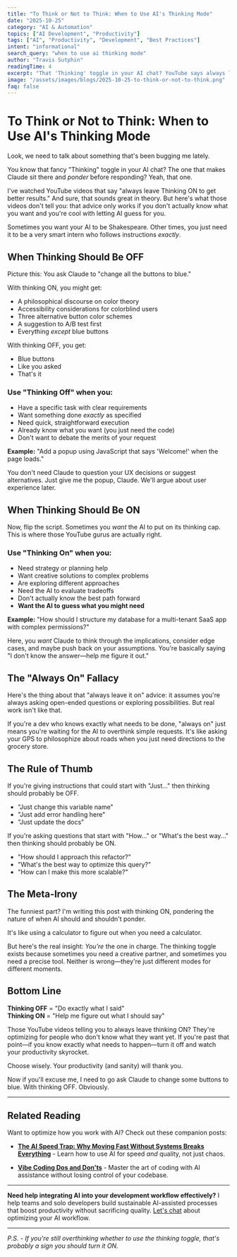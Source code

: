 ```yaml
---
title: "To Think or Not to Think: When to Use AI's Thinking Mode"
date: "2025-10-25"
category: "AI & Automation"
topics: ["AI Development", "Productivity"]
tags: ["AI", "Productivity", "Development", "Best Practices"]
intent: "informational"
search_query: "when to use ai thinking mode"
author: "Travis Sutphin"
readingTime: 4
excerpt: "That 'Thinking' toggle in your AI chat? YouTube says always leave it ON. But here's what they don't tell you: sometimes you need Shakespeare, sometimes you just need blue buttons."
image: "/assets/images/blogs/2025-10-25-to-think-or-not-to-think.png"
faq: false
---
```


# To Think or Not to Think: When to Use AI's Thinking Mode

Look, we need to talk about something that's been bugging me lately.

You know that fancy "Thinking" toggle in your AI chat? The one that makes Claude sit there and *ponder* before responding? Yeah, that one.

I've watched YouTube videos that say "always leave Thinking ON to get better results." And sure, that sounds great in theory. But here's what those videos don't tell you: that advice only works if you don't actually know what you want and you're cool with letting AI guess for you.

Sometimes you want your AI to be Shakespeare. Other times, you just need it to be a very smart intern who follows instructions *exactly*.

## When Thinking Should Be OFF

Picture this: You ask Claude to "change all the buttons to blue."

With thinking ON, you might get:
- A philosophical discourse on color theory
- Accessibility considerations for colorblind users  
- Three alternative button color schemes
- A suggestion to A/B test first
- Everything *except* blue buttons

With thinking OFF, you get:
- Blue buttons
- Like you asked
- That's it

### Use "Thinking Off" when you:
- Have a specific task with clear requirements
- Want something done *exactly* as specified
- Need quick, straightforward execution
- Already know what you want (you just need the code)
- Don't want to debate the merits of your request

**Example:** "Add a popup using JavaScript that says 'Welcome!' when the page loads."

You don't need Claude to question your UX decisions or suggest alternatives. Just give me the popup, Claude. We'll argue about user experience later.

## When Thinking Should Be ON

Now, flip the script. Sometimes you *want* the AI to put on its thinking cap. This is where those YouTube gurus are actually right.

### Use "Thinking On" when you:
- Need strategy or planning help
- Want creative solutions to complex problems
- Are exploring different approaches
- Need the AI to evaluate tradeoffs
- Don't actually know the best path forward
- **Want the AI to guess what you might need**

**Example:** "How should I structure my database for a multi-tenant SaaS app with complex permissions?"

Here, you *want* Claude to think through the implications, consider edge cases, and maybe push back on your assumptions. You're basically saying "I don't know the answer—help me figure it out."

## The "Always On" Fallacy

Here's the thing about that "always leave it on" advice: it assumes you're always asking open-ended questions or exploring possibilities. But real work isn't like that.

If you're a dev who knows exactly what needs to be done, "always on" just means you're waiting for the AI to overthink simple requests. It's like asking your GPS to philosophize about roads when you just need directions to the grocery store.

## The Rule of Thumb

If you're giving instructions that could start with "Just..." then thinking should probably be OFF.

- "Just change this variable name"
- "Just add error handling here"  
- "Just update the docs"

If you're asking questions that start with "How..." or "What's the best way..." then thinking should probably be ON.

- "How should I approach this refactor?"
- "What's the best way to optimize this query?"
- "How can I make this more scalable?"

## The Meta-Irony

The funniest part? I'm writing this post with thinking ON, pondering the nature of when AI should and shouldn't ponder.

It's like using a calculator to figure out when you need a calculator.

But here's the real insight: *You're* the one in charge. The thinking toggle exists because sometimes you need a creative partner, and sometimes you need a precise tool. Neither is wrong—they're just different modes for different moments.

## Bottom Line

**Thinking OFF** = "Do exactly what I said"  
**Thinking ON** = "Help me figure out what I should say"

Those YouTube videos telling you to always leave thinking ON? They're optimizing for people who don't know what they want yet. If you're past that point—if you know exactly what needs to happen—turn it off and watch your productivity skyrocket.

Choose wisely. Your productivity (and sanity) will thank you.

Now if you'll excuse me, I need to go ask Claude to change some buttons to blue. With thinking OFF. Obviously.

---

## Related Reading

Want to optimize how you work with AI? Check out these companion posts:

- **[The AI Speed Trap: Why Moving Fast Without Systems Breaks Everything](/blog/2025-09-26-ai-speed-trap-why-moving-fast-without-systems-breaks-everything)** - Learn how to use AI for speed *and* quality, not just chaos.

- **[Vibe Coding Dos and Don'ts](/blog/2025-10-10-vibe-coding-dos-and-donts)** - Master the art of coding with AI assistance without losing control of your codebase.

---

**Need help integrating AI into your development workflow effectively?** I help teams and solo developers build sustainable AI-assisted processes that boost productivity without sacrificing quality. [Let's chat](/contact) about optimizing your AI workflow.

---

*P.S. - If you're still overthinking whether to use the thinking toggle, that's probably a sign you should turn it ON.*
